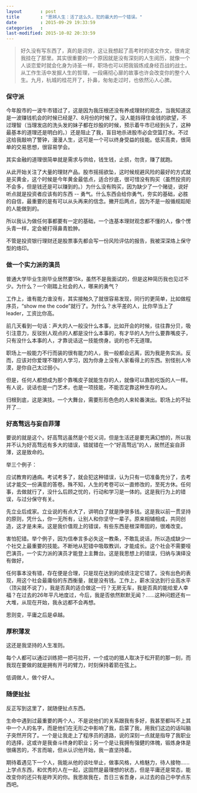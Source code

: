 ```yaml
---
layout       : post
title        : "思辨人生：活了这么久，犯的最大的一个错误。"
date         : 2015-09-29 19:33:59
categories   : 
last-modified: 2015-10-02 20:33:59
---
```


>好久没有写东西了，真的是词穷，这让我想起了高考时的语文作文，很肯定我挂在了那里。其实很重要的一个原因就是没有深刻的人生阅历，就像一个人谈恋爱时就会化身为诗圣一样，职场也可以把我锻炼成身经百战的战士。从工作生活中发掘人生的哲理，一段痛彻心扉的故事也许会改变你的整个人生。九月，杭城的桂花开了，扑鼻，匆匆走过时，也依然沁人心脾。


### 保守派

今年股市的一波牛市错过了，这是因为我压根还没有养成理财的观念，当我知道这是一波赚钱机会的时候已经是7、8月份的时候了。没人能挡得住金钱的欲望，不过理智（当理发店的洗头发的妹子都在炒股的时候，预示着牛市已经到头了，这种最基本的道理还是明白的。）还是阻止了我，盲目地杀进股市必会空篮打水。不过这给我敲响了警钟，漫漫人生，这可是一个可以终身受益的技能。低买高卖，很简单的交易思想，很容易学会。

其实金融的道理很简单就是需求与供给，钱生钱，止损，勿贪，赚了就跑。

从此开始关注了大量的理财产品。股市摇摇欲坠，这时候规避风险的最好的方式就是买黄金，这个时候是今年黄金最低点，适合抄底，很可惜没有购买（虽然投资的不会多，但是钱还是可以赚到的。）为什么没有购买，因为缺少了一个赌徒，说好听点就是投资者应该有的东西 -- 勇气。什么东西会给你勇气，夯实的基础，必胜的自信，最重要的是有可以从头再来的信念。撇开后两点，因为不是一般循规蹈矩的人能做到的。

所以我认为做任何事都要有一定的基础，一个连基本理财观念都不懂的人，像个愣头青一样，定会被打得鼻青脸肿。

不管是投资银行理财还是股票事先都会写一份风险评估的报告，我被深深烙上保守型的烙印。


### 做一个实力派的演员

普通大学毕业生刚毕业居然要15k，虽然不是我面试的，但是这种简历我也见过不少。为什么？一个刚踏上社会的人，哪来的勇气？

工作上，谁有能力谁没有，其实接触久了就很容易发现，同行的更简单，比如做程序员，“show me the code”就行了。为什么？水平差的人，比你早当上了leader，工资比你高。

前几天看到一句话：声大的人一般没什么本事，比如开会的时候，往往靠分贝，吸引注意力，反驳别人观点的人都是没什么本事的，有才华的人为什么要靠嘴皮子，只有没什么本事的人，才靠说话这一技能傍身。说的也不无道理。

职场上一般能力不行而装的很有能力的人，我一般都会远离，因为我是务实派。反而，应该对你爱理不理的人学习，因为你身上没有人家看得上的东西。别怪别人冷漠，是你自己太过弱小。

但是，任何人都想成为那个靠嘴皮子就能生存的人，就像可以靠脸吃饭的人一样。有人说，说话也是一门艺术，也是一项技能，不能否定靠这种生存的人。

归根到底，这是演技。一个大舞台，需要形形色色的人来轮番演出。职场上的不扯开了...


### 好高骛远与妄自菲薄

要说的就是这个。好高骛远虽然是个贬义词，但是生活还是要充满幻想的，所以我并不认为好高骛远有多大的错误，错就错在一个“好高骛远”的人，居然还妄自菲薄，这是致命的。

举三个例子：

应试教育的通病。考试考多了，就会犯这种错误，认为只有一切准备充分了，去考试才能交一份满意的答卷。殊不知，人生的考卷可以一直修改的，至死方休。任何事，去做就行了，没什么后顾之忧的，行动和学习是一体的。这是我行为上的错误，与过分保守有关。

先立业后成家。立业说的有点大了，讲明白了就是挣很多钱。这是我以前一贯坚持的原则，凭什么，你一无所有，让别人和你坚守一辈子。原来相辅相成，共同创造，这才是未来。这是我价值观上的错误，有些东西是根深蒂固的，很难改变。

害怕犯错。举个例子，因为信奉言多必失这一教条，不敢乱说话，所以造成缺少一个社交上最重要的技能。不断地从犯错中吸取教训，才能成长。这个社会不需要哑巴演员，一个实力派的演员才能登上主舞台。这是我思想上的错误，归纳与演绎没有做好，

任何事本没有错，存在便是合理，只是现在达到的成绩注定它错了。没有出色的表现，用这个社会最庸俗的东西衡量，就是没有钱。工作上，薪水没达到行业高水平（顶尖就不说了），我是否真的适合做这一行？无房无车，我是否真的能给爱人幸福？在过去的26年平凡地度过，今后，我是否依然默默无闻？......这种问题还有一大堆，从现在开始，我永远都不会再想。

思则变，平庸之后是卓越。


### 厚积薄发

这还是我坚持的人生准则。

每个人都可以通过训练把一把弓拉开，一个成功的猎人取决于松开箭的那一刻，而我现在要做的就是拥有开弓的臂力，时刻保持着箭在弦上。

低调做人，做个好人。


### 随便扯扯

反正写到这里了，就随便扯点东西。

生命中遇到过最重要的两个人，不是说他们的关系跟我有多好，我甚至都叫不上其中一个人的名字，而是他们在无形之中影响了我，启蒙了我，用我们这边的话叫脑子突然开窍了。一个是让我走上了程序员的道路，说的深刻一点就是指导了我职业的选择，这或许是我奋斗终身的职业；另一个是让我拥有强健的体魄，锻炼身体是很痛苦的，不言而喻，但从认识他开始，我一直坚持着。

期待着遇见下一个人，我能从他的谈吐举止，做事风格，人格魅力，待人接物......上学点东西，和优秀的人在一起，这固然是最理想的状态，但是平庸还是常态，能改变你的还只有是昨天的你。我思故我在，吾日三省吾身，从过去的自己中学点东西吧。






